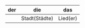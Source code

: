 | der | die            | das       |
|-----|----------------|-----------|
|   | Stadt(Städte)  | Lied(er)  |